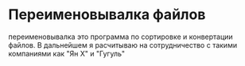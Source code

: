 # Переименовывалка файлов

переименовывалка это программа по сортировке и конвертации файлов. В дальнейшем я расчитываю на сотрудничество с такими компаниями как "Ян X" и "Гугуль"

